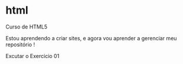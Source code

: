 # html
 Curso de HTML5

Estou aprendendo a criar sites, e agora vou aprender a gerenciar meu repositório !

<a hfref="https://nicolaspitaa.github.io/html/ex-009">Excutar o Exercicio 01</a>